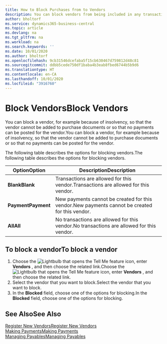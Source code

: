 ```yaml
---
title: How to Block Purchases from to Vendors
description: You can block vendors from being included in any transactions, or just block new payments to them.
author: bholtorf
ms.service: dynamics365-business-central
ms.topic: article
ms.devlang: na
ms.tgt_pltfrm: na
ms.workload: na
ms.search.keywords: ''
ms.date: 10/01/2020
ms.author: bholtorf
ms.openlocfilehash: 9cb31546dcefaba5f15cb630467d759812d48c81
ms.sourcegitcommit: ddbb5cede750df1baba4b3eab8fbed6744b5b9d6
ms.translationtype: HT
ms.contentlocale: en-CA
ms.lasthandoff: 10/01/2020
ms.locfileid: "3916760"
---
```

# <a name="block-vendors"></a><span data-ttu-id="50057-103">Block Vendors</span><span class="sxs-lookup"><span data-stu-id="50057-103">Block Vendors</span></span>
<span data-ttu-id="50057-104">You can block a vendor, for example because of insolvency, so that the vendor cannot be added to purchase documents or so that no payments can be posted for the vendor.</span><span class="sxs-lookup"><span data-stu-id="50057-104">You can block a vendor, for example because of insolvency, so that the vendor cannot be added to purchase documents or so that no payments can be posted for the vendor.</span></span>

<span data-ttu-id="50057-105">The following table describes the options for blocking vendors.</span><span class="sxs-lookup"><span data-stu-id="50057-105">The following table describes the options for blocking vendors.</span></span>  

|<span data-ttu-id="50057-106">Option</span><span class="sxs-lookup"><span data-stu-id="50057-106">Option</span></span>|<span data-ttu-id="50057-107">Description</span><span class="sxs-lookup"><span data-stu-id="50057-107">Description</span></span>|  
|--------------------|------------|  
|<span data-ttu-id="50057-108">**Blank**</span><span class="sxs-lookup"><span data-stu-id="50057-108">**Blank**</span></span>|<span data-ttu-id="50057-109">Transactions are allowed for this vendor.</span><span class="sxs-lookup"><span data-stu-id="50057-109">Transactions are allowed for this vendor.</span></span>|
|<span data-ttu-id="50057-110">**Payment**</span><span class="sxs-lookup"><span data-stu-id="50057-110">**Payment**</span></span>|<span data-ttu-id="50057-111">New payments cannot be created for this vendor.</span><span class="sxs-lookup"><span data-stu-id="50057-111">New payments cannot be created for this vendor.</span></span>|  
|<span data-ttu-id="50057-112">**All**</span><span class="sxs-lookup"><span data-stu-id="50057-112">**All**</span></span>|<span data-ttu-id="50057-113">No transactions are allowed for this vendor.</span><span class="sxs-lookup"><span data-stu-id="50057-113">No transactions are allowed for this vendor.</span></span>|  

## <a name="to-block-a-vendor"></a><span data-ttu-id="50057-114">To block a vendor</span><span class="sxs-lookup"><span data-stu-id="50057-114">To block a vendor</span></span>  
1. <span data-ttu-id="50057-115">Choose the ![Lightbulb that opens the Tell Me feature](media/ui-search/search_small.png "Tell me what you want to do") icon, enter **Vendors** , and then choose the related link.</span><span class="sxs-lookup"><span data-stu-id="50057-115">Choose the ![Lightbulb that opens the Tell Me feature](media/ui-search/search_small.png "Tell me what you want to do") icon, enter **Vendors** , and then choose the related link.</span></span>
2. <span data-ttu-id="50057-116">Select the vendor that you want to block.</span><span class="sxs-lookup"><span data-stu-id="50057-116">Select the vendor that you want to block.</span></span>
3. <span data-ttu-id="50057-117">In the **Blocked** field, choose one of the options for blocking.</span><span class="sxs-lookup"><span data-stu-id="50057-117">In the **Blocked** field, choose one of the options for blocking.</span></span>

## <a name="see-also"></a><span data-ttu-id="50057-118">See Also</span><span class="sxs-lookup"><span data-stu-id="50057-118">See Also</span></span>  
[<span data-ttu-id="50057-119">Register New Vendors</span><span class="sxs-lookup"><span data-stu-id="50057-119">Register New Vendors</span></span>](purchasing-how-register-new-vendors.md)  
[<span data-ttu-id="50057-120">Making Payments</span><span class="sxs-lookup"><span data-stu-id="50057-120">Making Payments</span></span>](payables-make-payments.md)  
[<span data-ttu-id="50057-121">Managing Payables</span><span class="sxs-lookup"><span data-stu-id="50057-121">Managing Payables</span></span>](payables-manage-payables.md)
